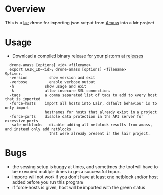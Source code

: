 # Overview
This is a [lair](https://github.com/lair-framework) drone for importing json output from [Amass](https://github.com/OWASP/Amass) into a lair project.

# Usage
- Download a compiled binary release for your platorm at [releases](https://github.com/cham423/drone-amass/releases)
```
  drone-amass [options] <id> <filename>
  export LAIR_ID=<id>; drone-amass [options] <filename>
Options:
  -version			show version and exit
  -verbose			enable verbose output
  -h              show usage and exit
  -k              allow insecure SSL connections
  -tags           a comma separated list of tags to add to every host that is imported
  -force-hosts    import all hosts into Lair, default behaviour is to only import
                  hostnames for hosts that already exist in a project
  -force-ports    disable data protection in the API server for excessive ports
  -safe-netblocks	disable adding all netblock results from amass, and instead only add netblocks
					that were already present in the lair project.
```

# Bugs
- the sessing setup is buggy at times, and sometimes the tool will have to be executed multiple times to get a successful import
- imports will not work if you don't have at least one netblock and/or host added before you run this program
- if force-hosts is given, host will be imported with the green status